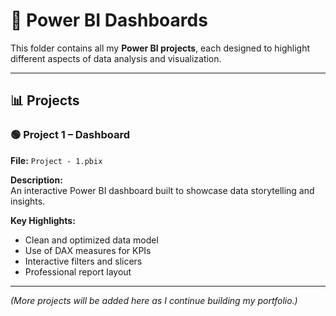 # 📂 Power BI Dashboards

This folder contains all my **Power BI projects**, each designed to highlight different aspects of data analysis and visualization.

---

## 📊 Projects

### 🟢 Project 1 – Dashboard
**File:** `Project - 1.pbix`

**Description:**  
An interactive Power BI dashboard built to showcase data storytelling and insights.  

**Key Highlights:**
- Clean and optimized data model  
- Use of DAX measures for KPIs  
- Interactive filters and slicers  
- Professional report layout  

---

*(More projects will be added here as I continue building my portfolio.)*



